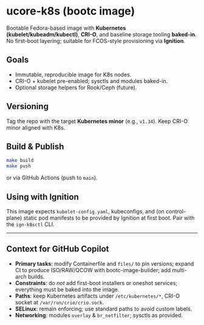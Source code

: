 # ucore-k8s (bootc image)

Bootable Fedora-based image with **Kubernetes (kubelet/kubeadm/kubectl)**, **CRI-O**, and baseline storage tooling **baked-in**. No first-boot layering; suitable for FCOS-style provisioning via **Ignition**.

## Goals
- Immutable, reproducible image for K8s nodes.
- CRI-O + kubelet pre-enabled; sysctls and modules baked-in.
- Optional storage helpers for Rook/Ceph (future).

## Versioning
Tag the repo with the target **Kubernetes minor** (e.g., `v1.34`). Keep CRI-O minor aligned with K8s.

## Build & Publish
```bash
make build
make push
```
or via GitHub Actions (push to `main`).

## Using with Ignition
This image expects `kubelet-config.yaml`, kubeconfigs, and (on control-plane) static pod manifests to be provided by Ignition at first boot. Pair with the `ign-k8sctl` CLI.

---

## Context for GitHub Copilot
- **Primary tasks**: modify Containerfile and `files/` to pin versions; expand CI to produce ISO/RAW/QCOW with bootc-image-builder; add multi-arch builds.
- **Constraints**: do *not* add first-boot installers or oneshot services; everything must be baked into the image.
- **Paths**: keep Kubernetes artifacts under `/etc/kubernetes/*`, CRI-O socket at `/var/run/crio/crio.sock`.
- **SELinux**: remain enforcing; use standard paths to avoid custom labels.
- **Networking**: modules `overlay` & `br_netfilter`; sysctls as provided.
